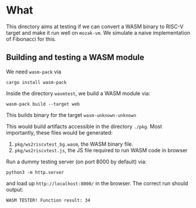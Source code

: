 # What
This directory aims at testing if we can convert a WASM binary to RISC-V target and make it run well on `mozak-vm`. We simulate a naive implementation of Fibonacci for this.

## Building and testing a WASM module
We need `wasm-pack` via
```
cargo install wasm-pack
```

Inside the directory `wasmtest`, we build a WASM module via:
```
wasm-pack build --target web
```
This builds binary for the target `wasm-unknown-unknown`

This would build artifacts accessible in the directory `./pkg`. Most importantly, these files would be generated:
1. `pkg/ws2riscvtest_bg.wasm`, the WASM binary file.
2. `pkg/ws2riscvtest.js`, the JS file required to run WASM code in browser

Run a dummy testing server (on port 8000 by default) via:
```
python3 -m http.server
```
and load up `http://localhost:8000/` in the browser. The correct run should output:
```
WASM TESTER! Function result: 34
```
